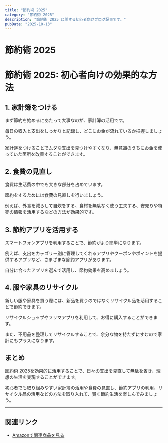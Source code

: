 ```yaml
---
title: "節約術 2025"
category: "節約術 2025"
description: "節約術 2025 に関する初心者向けブログ記事です。"
pubDate: "2025-10-13"
---
```


# 節約術 2025

<h1>節約術 2025: 初心者向けの効果的な方法</h1>

<h2>1. 家計簿をつける</h2>
<p>まず節約を始めるにあたって大事なのが、家計簿の活用です。

毎日の収入と支出をしっかりと記録し、どこにお金が流れているか把握しましょう。

家計簿をつけることでムダな支出を見つけやすくなり、無意識のうちにお金を使っていた箇所を改善することができます。

</p>

<h2>2. 食費の見直し</h2>
<p>食費は生活費の中でも大きな部分を占めています。

節約をするためには食費の見直しを行いましょう。

例えば、外食を減らして自炊をする、食材を無駄なく使う工夫する、安売りや特売の情報を活用するなどの方法が効果的です。

</p>

<h2>3. 節約アプリを活用する</h2>
<p>スマートフォンアプリを利用することで、節約がより簡単になります。

例えば、支出をカテゴリー別に管理してくれるアプリやクーポンやポイントを提供するアプリなど、さまざまな節約アプリがあります。

自分に合ったアプリを選んで活用し、節約効果を高めましょう。

</p>

<h2>4. 服や家具のリサイクル</h2>
<p>新しい服や家具を買う際には、新品を買うのではなくリサイクル品を活用することで節約できます。

リサイクルショップやフリマアプリを利用して、お得に購入することができます。

また、不用品を整理してリサイクルすることで、余分な物を持たずにすむので家計にもプラスになります。

</p>

<h2>まとめ</h2>
<p>節約術 2025を効果的に活用することで、日々の支出を見直して無駄を省き、理想の生活を実現することができます。

初心者でも取り組みやすい家計簿の活用や食費の見直し、節約アプリの利用、リサイクル品の活用などの方法を取り入れて、賢く節約生活を楽しんでみましょう。

</p>

---

## 関連リンク

- [Amazonで関連商品を見る](https://www.amazon.co.jp/s?k=%E7%AF%80%E7%B4%84%E8%A1%93+2025&tag=autowritehubai-22)
